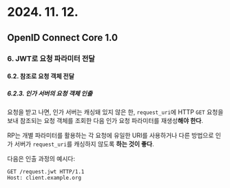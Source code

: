 # 2024. 11. 12.

## OpenID Connect Core 1.0

### 6. JWT로 요청 파라미터 전달

#### 6.2. 참조로 요청 객체 전달

##### 6.2.3. 인가 서버의 요청 객체 인출

요청을 받고 나면, 인가 서버는 캐싱돼 있지 않은 한, `request_uri`에 HTTP `GET` 요청을 보내 참조되는 요청 객체를 조회한 다음 인가 요청 파라미터를 재생성**해야 한다**.

RP는 개별 파라미터를 활용하는 각 요청에 유일한 URI를 사용하거나 다른 방법으로 인가 서버가 `request_uri`를 캐싱하지 않도록 **하는 것이 좋다**.

다음은 인출 과정의 예시다:

```
GET /request.jwt HTTP/1.1
Host: client.example.org
```



